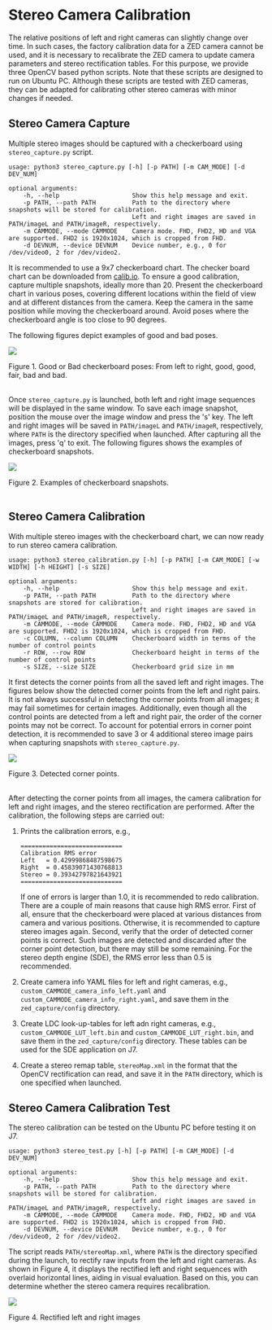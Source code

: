 Stereo Camera Calibration
==========================

The relative positions of left and right cameras can slightly change over time. In such cases, the factory calibration data for a ZED camera cannot be used, and it is necessary to recalibrate the ZED camera to update camera parameters and stereo rectification tables. For this purpose, we provide three OpenCV based python scripts. Note that these scripts are designed to run on Ubuntu PC. Although these scripts are tested with ZED cameras, they can be adapted for calibrating other stereo cameras with minor changes if needed.

## Stereo Camera Capture

Multiple stereo images should be captured with a checkerboard using `stereo_capture.py` script.

```
usage: python3 stereo_capture.py [-h] [-p PATH] [-m CAM_MODE] [-d DEV_NUM]

optional arguments:
    -h, --help                    Show this help message and exit.
    -p PATH, --path PATH          Path to the directory where snapshots will be stored for calibration.
                                  Left and right images are saved in PATH/imageL and PATH/imageR, respectively.
    -m CAMMODE, --mode CAMMODE    Camera mode. FHD, FHD2, HD and VGA are supported. FHD2 is 1920x1024, which is cropped from FHD.
    -d DEVNUM, --device DEVNUM    Device number, e.g., 0 for /dev/video0, 2 for /dev/video2.
```

It is recommended to use a 9x7 checkerboard chart. The checker board chart can be downloaded from [calib.io](https://calib.io). To ensure a good calibration, capture multiple snapshots, ideally more than 20. Present the checkerboard chart in various poses, covering different locations within the field of view and at different distances from the camera. Keep the camera in the same position while moving the checkerboard around. Avoid poses where the checkerboard angle is too close to 90 degrees.

The following figures depict examples of good and bad poses.

<!-- <p align="center">
    <img src="docs/checkerboard_good.png" width="150">
    <img src="docs/checkerboard_good2.png" width="180">
    <img src="docs/checkerboard_fair.png" width="180">
    <img src="docs/checkerboard_bad.png" width="140">
    <img src="docs/checkerboard_bad2.png" width="120">
</p> -->
![](docs/stereo_calib_fig1.png)
<figcaption>Figure 1. Good or Bad checkerboard poses: From left to right, good, good, fair, bad and bad.</figcaption>
<br />

Once `stereo_capture.py` is launched, both left and right image sequences will be displayed in the same window. To save each image snapshot, position the mouse over the image window and press the 's' key. The left and right images will be saved in `PATH/imageL` and `PATH/imageR`, respectively, where `PATH` is the directory specified when launched. After capturing all the images, press 'q' to exit. The following figures shows the examples of checkerboard snapshots.

<!-- <p align="center">
    <img src="docs/leftImage01.png" width="350"> <img src="docs/rightImage01.png" width="350">
    <img src="docs/leftImage02.png" width="350"> <img src="docs/rightImage02.png" width="350">
    <img src="docs/leftImage03.png" width="350"> <img src="docs/rightImage03.png" width="350">
    <img src="docs/leftImage04.png" width="350"> <img src="docs/rightImage04.png" width="350">
    <img src="docs/leftImage05.png" width="350"> <img src="docs/rightImage05.png" width="350">
</p> -->
![](docs/stereo_calib_fig2.png)
<figcaption>Figure 2. Examples of checkerboard snapshots.</figcaption>
<br />

## Stereo Camera Calibration

With multiple stereo images with the checkerboard chart, we can now ready to run stereo camera calibration.

```
usage: python3 stereo_calibration.py [-h] [-p PATH] [-m CAM_MODE] [-w WIDTH] [-h HEIGHT] [-s SIZE]

optional arguments:
    -h, --help                    Show this help message and exit.
    -p PATH, --path PATH          Path to the directory where snapshots are stored for calibration.
                                  Left and right images are saved in PATH/imageL and PATH/imageR, respectively.
    -m CAMMODE, --mode CAMMODE    Camera mode. FHD, FHD2, HD and VGA are supported. FHD2 is 1920x1024, which is cropped from FHD.
    -c COLUMN, --column COLUMN    Checkerboard width in terms of the number of control points
    -r ROW, --row ROW             Checkerboard height in terms of the number of control points
    -s SIZE, --size SIZE          Checkerboard grid size in mm
```

It first detects the corner points from all the saved left and right images. The figures below show the detected corner points from the left and right pairs. It is not always successful in detecting the corner points from all images; it may fail sometimes for certain images. Additionally, even though all the control points are detected from a left and right pair, the order of the corner points may not be correct. To account for potential errors in corner point detection, it is recommended to save 3 or 4 additional stereo image pairs when capturing snapshots with `stereo_capture.py`.

<!-- <p align="center">
    <img src="docs/leftImage_check01.png" width="350"> <img src="docs/rightImage_check01.png" width="350">
    <img src="docs/leftImage_check02.png" width="350"> <img src="docs/rightImage_check02.png" width="350">
    <img src="docs/leftImage_check03.png" width="350"> <img src="docs/rightImage_check03.png" width="350">
    <img src="docs/leftImage_check04.png" width="350"> <img src="docs/rightImage_check04.png" width="350">
    <img src="docs/leftImage_check05.png" width="350"> <img src="docs/rightImage_check05.png" width="350">
</p> -->
![](docs/stereo_calib_fig3.png)
<figcaption>Figure 3. Detected corner points.</figcaption>
<br />

After detecting the corner points from all images, the camera calibration for left and right images, and the stereo rectification are performed. After the calibration, the following steps are carried out:

1. Prints the calibration errors, e.g.,
    ```text
    ============================
    Calibration RMS error
    Left   = 0.42999868487598675
    Right  = 0.45839071430768813
    Stereo = 0.39342797821643921
    ============================
    ```
    If one of errors is larger than 1.0, it is recommended to redo calibration. There are a couple of main reasons that cause high RMS error. First of all, ensure that the checkerboard were placed at various distances from camera and various positions. Otherwise, it is recommended to capture stereo images again. Second, verify that the order of detected corner points is correct. Such images are detected and discarded after the corner point detection, but there may still be some remaining. For the stereo depth engine (SDE), the RMS error less than 0.5 is recommended.

2. Create camera info YAML files for left and right cameras, e.g.,  `custom_CAMMODE_camera_info_left.yaml` and `custom_CAMMODE_camera_info_right.yaml`, and save them in the `zed_capture/config` directory.

3. Create LDC look-up-tables for left adn right cameras, e.g., `custom_CAMMODE_LUT_left.bin` and `custom_CAMMODE_LUT_right.bin`, and save them in the `zed_capture/config` directory. These tables can be used for the SDE application on J7.

4. Create a stereo remap table, `stereoMap.xml` in the format that the OpenCV rectification can read, and save it in the `PATH` directory, which is one specified when launched.

## Stereo Camera Calibration Test

The stereo calibration can be tested on the Ubuntu PC before testing it on J7.

```
usage: python3 stereo_test.py [-h] [-p PATH] [-m CAM_MODE] [-d DEV_NUM]

optional arguments:
    -h, --help                    Show this help message and exit.
    -p PATH, --path PATH          Path to the directory where snapshots will be stored for calibration.
                                  Left and right images are saved in PATH/imageL and PATH/imageR, respectively.
    -m CAMMODE, --mode CAMMODE    Camera mode. FHD, FHD2, HD and VGA are supported. FHD2 is 1920x1024, which is cropped from FHD.
    -d DEVNUM, --device DEVNUM    Device number, e.g., 0 for /dev/video0, 2 for /dev/video2.
```

The script reads `PATH/stereoMap.xml`, where `PATH` is the directory specified during the launch, to rectify raw inputs from the left and right cameras. As shown in Figure 4, it displays the rectified left and right sequences with overlaid horizontal lines, aiding in visual evaluation. Based on this, you can determine whether the stereo camera requires recalibration.

<!-- <p align="center">
    <img src="docs/leftRectified.png" width="350"> <img src="docs/rightRectified.png" width="350">
</p> -->
![](docs/stereo_calib_fig4.png)
<figcaption>Figure 4. Rectified left and right images</figcaption>
